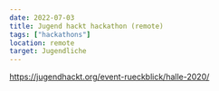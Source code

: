 ```yaml
---
date: 2022-07-03
title: Jugend hackt hackathon (remote)
tags: ["hackathons"]
location: remote
target: Jugendliche
---
```


https://jugendhackt.org/event-rueckblick/halle-2020/
